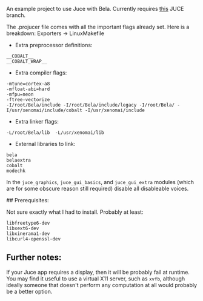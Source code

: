 An example project to use Juce with Bela. Currently requires [this](https://github.com/giuliomoro/JUCE/tree/fix/bela-fixes) JUCE branch.

The .projucer file comes with all the important flags already set. Here is a breakdown:
Exporters -> LinuxMakefile
- Extra preprocessor definitions:
```
__COBALT__
__COBALT_WRAP__
```
- Extra compiler flags:
```
-mtune=cortex-a8
-mfloat-abi=hard
-mfpu=neon
-ftree-vectorize
-I/root/Bela/include -I/root/Bela/include/legacy -I/root/Bela/ -I/usr/xenomai/include/cobalt -I/usr/xenomai/include
```
- Extra linker flags:
```
-L/root/Bela/lib  -L/usr/xenomai/lib
```
- External libraries to link:
```
bela
belaextra
cobalt
modechk
```

In the `juce_graphics`, `juce_gui_basics`, and `juce_gui_extra` modules (which are for some obscure reason still required) disable all disableable voices.

## Prerequisites:

Not sure exactly what I had to install. Probably at least:

```
libfreetype6-dev
libxext6-dev
libxinerama1-dev
libcurl4-openssl-dev
```

## Further notes:

If your Juce app requires a display, then it will be probably fail at runtime. You may find it useful to use a virtual X11 server, such as `xvfb`, although ideally someone that doesn't perform any computation at all would probably be a better option.
